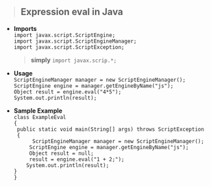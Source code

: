> ## Expression eval in Java
- **Imports**</br>
  `import javax.script.ScriptEngine;`</br>
  `import javax.script.ScriptEngineManager;`</br>
  `import javax.script.ScriptException;`</br>
  > **simply** `import javax.scrip.*;`
  
- **Usage**</br>
  `ScriptEngineManager manager = new ScriptEngineManager();`</br>
  `ScriptEngine engine = manager.getEngineByName("js");`</br>
  `Object result = engine.eval("4*5");`</br>
  `System.out.println(result);`</br>
  
- **Sample Example**</br>
  `class ExampleEval`</br>
  `{`</br>
   ` public static void main(String[] args) throws ScriptException`</br>
    ` {`</br>
    `      ScriptEngineManager manager = new ScriptEngineManager();`</br>
     `     ScriptEngine engine = manager.getEngineByName("js");`</br>
     `     Object result = null;`</br>
     `     result = engine.eval("1 + 2;");`</br>
      `    System.out.println(result);`</br>
    `}`</br>
  `}`</br>
